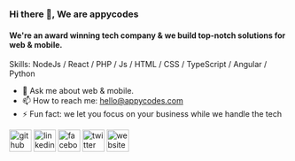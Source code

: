 ### Hi there 👋, We are appycodes
#### We're an award winning tech company & we build top-notch solutions for web & mobile.





Skills: NodeJs / React / PHP / Js / HTML / CSS / TypeScript / Angular / Python

- 💬 Ask me about web & mobile. 
- 📫 How to reach me: hello@appycodes.com 
- ⚡ Fun fact: we let you focus on your business while we handle the tech 


[<img src='https://cdn.jsdelivr.net/npm/simple-icons@3.0.1/icons/github.svg' alt='github' height='40'>](https://github.com/Appycodes)  [<img src='https://cdn.jsdelivr.net/npm/simple-icons@3.0.1/icons/linkedin.svg' alt='linkedin' height='40'>](https://www.linkedin.com/in/appycodes/)  [<img src='https://cdn.jsdelivr.net/npm/simple-icons@3.0.1/icons/facebook.svg' alt='facebook' height='40'>](https://www.facebook.com/appycodes)  [<img src='https://cdn.jsdelivr.net/npm/simple-icons@3.0.1/icons/twitter.svg' alt='twitter' height='40'>](https://twitter.com/appycodes)  [<img src='https://cdn.jsdelivr.net/npm/simple-icons@3.0.1/icons/icloud.svg' alt='website' height='40'>](https://appycodes.dev/)  

